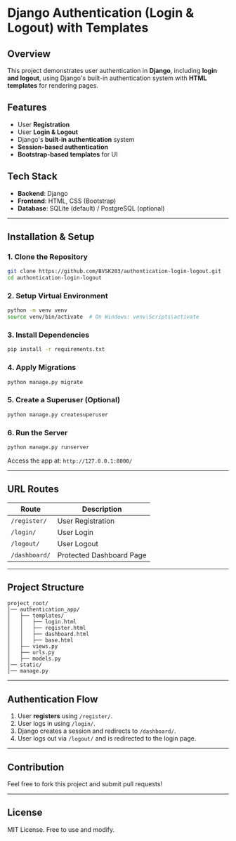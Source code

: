 # Django Authentication (Login & Logout) with Templates

## Overview
This project demonstrates user authentication in **Django**, including **login and logout**, using Django's built-in authentication system with **HTML templates** for rendering pages.

## Features
- User **Registration**
- User **Login & Logout**
- Django's **built-in authentication** system
- **Session-based authentication**
- **Bootstrap-based templates** for UI

## Tech Stack
- **Backend**: Django
- **Frontend**: HTML, CSS (Bootstrap)
- **Database**: SQLite (default) / PostgreSQL (optional)

---

## Installation & Setup

### 1. Clone the Repository
```sh
git clone https://github.com/BVSK203/authontication-login-logout.git
cd authontication-login-logout
```

### 2. Setup Virtual Environment
```sh
python -m venv venv
source venv/bin/activate  # On Windows: venv\Scripts\activate
```

### 3. Install Dependencies
```sh
pip install -r requirements.txt
```

### 4. Apply Migrations
```sh
python manage.py migrate
```

### 5. Create a Superuser (Optional)
```sh
python manage.py createsuperuser
```

### 6. Run the Server
```sh
python manage.py runserver
```
Access the app at: `http://127.0.0.1:8000/`

---

## URL Routes
| Route | Description |
|-------|------------|
| `/register/` | User Registration |
| `/login/` | User Login |
| `/logout/` | User Logout |
| `/dashboard/` | Protected Dashboard Page |

---

## Project Structure
```
project_root/
│── authentication_app/
│   ├── templates/
│   │   ├── login.html
│   │   ├── register.html
│   │   ├── dashboard.html
│   │   ├── base.html
│   ├── views.py
│   ├── urls.py
│   ├── models.py
│── static/
│── manage.py
```

---

## Authentication Flow
1. User **registers** using `/register/`.
2. User logs in using `/login/`.
3. Django creates a session and redirects to `/dashboard/`.
4. User logs out via `/logout/` and is redirected to the login page.

---

## Contribution
Feel free to fork this project and submit pull requests!

---

## License
MIT License. Free to use and modify.

